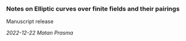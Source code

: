 ### Notes on Elliptic curves over finite fields and their pairings

Manuscript release

*2022-12-22 Matan Prasma*
